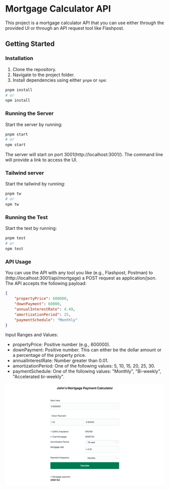 # Mortgage Calculator API

This project is a mortgage calculator API that you can use either through the provided UI or through an API request tool like Flashpost.

## Getting Started

### Installation

1. Clone the repository.
2. Navigate to the project folder.
3. Install dependencies using either `pnpm` or `npm`:

```bash
pnpm install
# or
npm install
```

### Running the Server

Start the server by running:

```bash
pnpm start
# or
npm start
```
The server will start on port 3001(http://localhost:3001/). The command line will provide a link to access the UI.
### Tailwind server

Start the tailwind by running:

```bash
pnpm tw
# or
npm tw
```
### Running the Test

Start the test by running:

```bash
pnpm test
# or
npm test
```
### API Usage

You can use the API with any tool you like (e.g., Flashpost, Postman) to (http://localhost:3001/api/mortgage) a POST request as application/json. The API accepts the following payload:

```json
{
    "propertyPrice": 600000,
    "downPayment": 60000,
    "annualInterestRate": 4.49,
    "amortizationPeriod": 25,
    "paymentSchedule": "Monthly"
}
```
Input Ranges and Values:

-	propertyPrice: Positive number (e.g., 600000).
-	downPayment: Positive number. This can either be the dollar amount or a percentage of the property price.
-	annualInterestRate: Number greater than 0.01.
-	amortizationPeriod: One of the following values: 5, 10, 15, 20, 25, 30.
-	paymentSchedule: One of the following values: "Monthly", "Bi-weekly", "Accelerated bi-weekly".


![alt text](image.png)